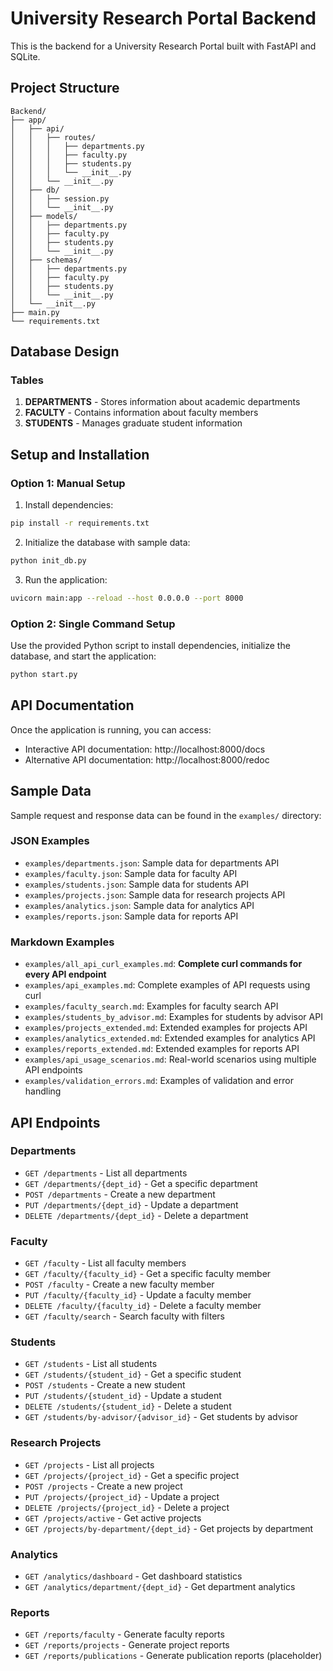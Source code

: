 # University Research Portal Backend

This is the backend for a University Research Portal built with FastAPI and SQLite.

## Project Structure

```
Backend/
├── app/
│   ├── api/
│   │   ├── routes/
│   │   │   ├── departments.py
│   │   │   ├── faculty.py
│   │   │   ├── students.py
│   │   │   └── __init__.py
│   │   └── __init__.py
│   ├── db/
│   │   ├── session.py
│   │   └── __init__.py
│   ├── models/
│   │   ├── departments.py
│   │   ├── faculty.py
│   │   ├── students.py
│   │   └── __init__.py
│   ├── schemas/
│   │   ├── departments.py
│   │   ├── faculty.py
│   │   ├── students.py
│   │   └── __init__.py
│   └── __init__.py
├── main.py
└── requirements.txt
```

## Database Design

### Tables
1. **DEPARTMENTS** - Stores information about academic departments
2. **FACULTY** - Contains information about faculty members
3. **STUDENTS** - Manages graduate student information

## Setup and Installation

### Option 1: Manual Setup
1. Install dependencies:
```bash
pip install -r requirements.txt
```

2. Initialize the database with sample data:
```bash
python init_db.py
```

3. Run the application:
```bash
uvicorn main:app --reload --host 0.0.0.0 --port 8000
```

### Option 2: Single Command Setup
Use the provided Python script to install dependencies, initialize the database, and start the application:
```bash
python start.py
```

## API Documentation

Once the application is running, you can access:
- Interactive API documentation: http://localhost:8000/docs
- Alternative API documentation: http://localhost:8000/redoc

## Sample Data

Sample request and response data can be found in the `examples/` directory:

### JSON Examples
- `examples/departments.json`: Sample data for departments API
- `examples/faculty.json`: Sample data for faculty API
- `examples/students.json`: Sample data for students API
- `examples/projects.json`: Sample data for research projects API
- `examples/analytics.json`: Sample data for analytics API
- `examples/reports.json`: Sample data for reports API

### Markdown Examples
- `examples/all_api_curl_examples.md`: **Complete curl commands for every API endpoint**
- `examples/api_examples.md`: Complete examples of API requests using curl
- `examples/faculty_search.md`: Examples for faculty search API
- `examples/students_by_advisor.md`: Examples for students by advisor API
- `examples/projects_extended.md`: Extended examples for projects API
- `examples/analytics_extended.md`: Extended examples for analytics API
- `examples/reports_extended.md`: Extended examples for reports API
- `examples/api_usage_scenarios.md`: Real-world scenarios using multiple API endpoints
- `examples/validation_errors.md`: Examples of validation and error handling

## API Endpoints

### Departments
- `GET /departments` - List all departments
- `GET /departments/{dept_id}` - Get a specific department
- `POST /departments` - Create a new department
- `PUT /departments/{dept_id}` - Update a department
- `DELETE /departments/{dept_id}` - Delete a department

### Faculty
- `GET /faculty` - List all faculty members
- `GET /faculty/{faculty_id}` - Get a specific faculty member
- `POST /faculty` - Create a new faculty member
- `PUT /faculty/{faculty_id}` - Update a faculty member
- `DELETE /faculty/{faculty_id}` - Delete a faculty member
- `GET /faculty/search` - Search faculty with filters

### Students
- `GET /students` - List all students
- `GET /students/{student_id}` - Get a specific student
- `POST /students` - Create a new student
- `PUT /students/{student_id}` - Update a student
- `DELETE /students/{student_id}` - Delete a student
- `GET /students/by-advisor/{advisor_id}` - Get students by advisor

### Research Projects
- `GET /projects` - List all projects
- `GET /projects/{project_id}` - Get a specific project
- `POST /projects` - Create a new project
- `PUT /projects/{project_id}` - Update a project
- `DELETE /projects/{project_id}` - Delete a project
- `GET /projects/active` - Get active projects
- `GET /projects/by-department/{dept_id}` - Get projects by department

### Analytics
- `GET /analytics/dashboard` - Get dashboard statistics
- `GET /analytics/department/{dept_id}` - Get department analytics

### Reports
- `GET /reports/faculty` - Generate faculty reports
- `GET /reports/projects` - Generate project reports
- `GET /reports/publications` - Generate publication reports (placeholder)
